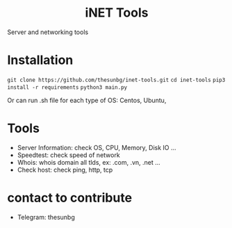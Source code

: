 <h1 align="center">iNET Tools</h1>

<p>Server and networking tools</p>

# Installation
```git clone https://github.com/thesunbg/inet-tools.git```
```cd inet-tools```
```pip3 install -r requirements```
```python3 main.py```

Or can run .sh file for each type of OS: Centos, Ubuntu,

# Tools 

* Server Information: check OS, CPU, Memory, Disk IO ...
* Speedtest: check speed of network
* Whois: whois domain all tlds, ex: .com, .vn, .net ...
* Check host: check ping, http, tcp

# contact to contribute
* Telegram: thesunbg